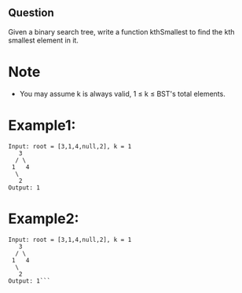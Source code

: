 ## Question
Given a binary search tree, write a function kthSmallest to find the kth smallest element in it.

# Note
- You may assume k is always valid, 1 ≤ k ≤ BST's total elements.

# Example1:
```
Input: root = [3,1,4,null,2], k = 1
   3
  / \
 1   4
  \
   2
Output: 1
```
# Example2:
```
Input: root = [3,1,4,null,2], k = 1
   3
  / \
 1   4
  \
   2
Output: 1```

